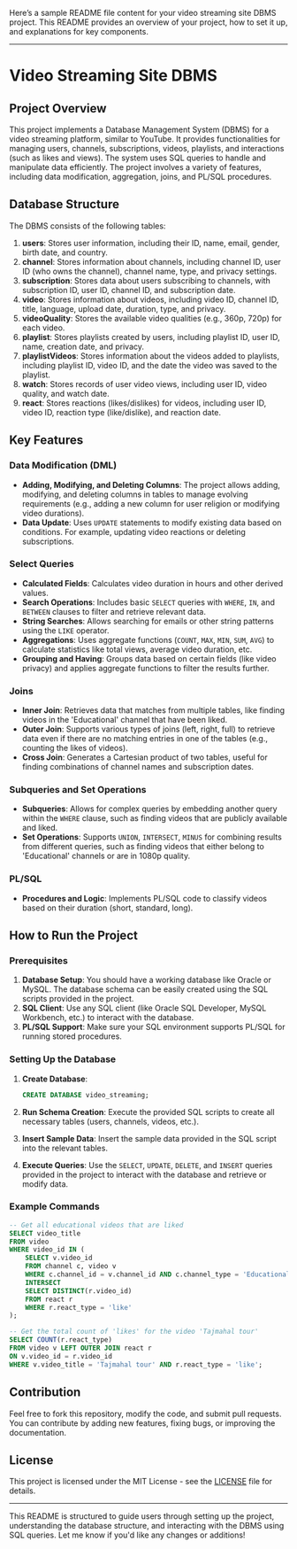 Here’s a sample README file content for your video streaming site DBMS project. This README provides an overview of your project, how to set it up, and explanations for key components.

---

# Video Streaming Site DBMS

## Project Overview

This project implements a Database Management System (DBMS) for a video streaming platform, similar to YouTube. It provides functionalities for managing users, channels, subscriptions, videos, playlists, and interactions (such as likes and views). The system uses SQL queries to handle and manipulate data efficiently. The project involves a variety of features, including data modification, aggregation, joins, and PL/SQL procedures.

## Database Structure

The DBMS consists of the following tables:

1. **users**: Stores user information, including their ID, name, email, gender, birth date, and country.
2. **channel**: Stores information about channels, including channel ID, user ID (who owns the channel), channel name, type, and privacy settings.
3. **subscription**: Stores data about users subscribing to channels, with subscription ID, user ID, channel ID, and subscription date.
4. **video**: Stores information about videos, including video ID, channel ID, title, language, upload date, duration, type, and privacy.
5. **videoQuality**: Stores the available video qualities (e.g., 360p, 720p) for each video.
6. **playlist**: Stores playlists created by users, including playlist ID, user ID, name, creation date, and privacy.
7. **playlistVideos**: Stores information about the videos added to playlists, including playlist ID, video ID, and the date the video was saved to the playlist.
8. **watch**: Stores records of user video views, including user ID, video quality, and watch date.
9. **react**: Stores reactions (likes/dislikes) for videos, including user ID, video ID, reaction type (like/dislike), and reaction date.

## Key Features

### Data Modification (DML)

- **Adding, Modifying, and Deleting Columns**: The project allows adding, modifying, and deleting columns in tables to manage evolving requirements (e.g., adding a new column for user religion or modifying video durations).
- **Data Update**: Uses `UPDATE` statements to modify existing data based on conditions. For example, updating video reactions or deleting subscriptions.
  
### Select Queries

- **Calculated Fields**: Calculates video duration in hours and other derived values.
- **Search Operations**: Includes basic `SELECT` queries with `WHERE`, `IN`, and `BETWEEN` clauses to filter and retrieve relevant data.
- **String Searches**: Allows searching for emails or other string patterns using the `LIKE` operator.
- **Aggregations**: Uses aggregate functions (`COUNT`, `MAX`, `MIN`, `SUM`, `AVG`) to calculate statistics like total views, average video duration, etc.
- **Grouping and Having**: Groups data based on certain fields (like video privacy) and applies aggregate functions to filter the results further.
  
### Joins

- **Inner Join**: Retrieves data that matches from multiple tables, like finding videos in the 'Educational' channel that have been liked.
- **Outer Join**: Supports various types of joins (left, right, full) to retrieve data even if there are no matching entries in one of the tables (e.g., counting the likes of videos).
- **Cross Join**: Generates a Cartesian product of two tables, useful for finding combinations of channel names and subscription dates.

### Subqueries and Set Operations

- **Subqueries**: Allows for complex queries by embedding another query within the `WHERE` clause, such as finding videos that are publicly available and liked.
- **Set Operations**: Supports `UNION`, `INTERSECT`, `MINUS` for combining results from different queries, such as finding videos that either belong to 'Educational' channels or are in 1080p quality.

### PL/SQL

- **Procedures and Logic**: Implements PL/SQL code to classify videos based on their duration (short, standard, long).

## How to Run the Project

### Prerequisites
1. **Database Setup**: You should have a working database like Oracle or MySQL. The database schema can be easily created using the SQL scripts provided in the project.
2. **SQL Client**: Use any SQL client (like Oracle SQL Developer, MySQL Workbench, etc.) to interact with the database.
3. **PL/SQL Support**: Make sure your SQL environment supports PL/SQL for running stored procedures.

### Setting Up the Database

1. **Create Database**: 
    ```sql
    CREATE DATABASE video_streaming;
    ```

2. **Run Schema Creation**: Execute the provided SQL scripts to create all necessary tables (users, channels, videos, etc.).

3. **Insert Sample Data**: Insert the sample data provided in the SQL script into the relevant tables.

4. **Execute Queries**: Use the `SELECT`, `UPDATE`, `DELETE`, and `INSERT` queries provided in the project to interact with the database and retrieve or modify data.

### Example Commands

```sql
-- Get all educational videos that are liked
SELECT video_title 
FROM video 
WHERE video_id IN (
    SELECT v.video_id 
    FROM channel c, video v 
    WHERE c.channel_id = v.channel_id AND c.channel_type = 'Educational'
    INTERSECT
    SELECT DISTINCT(r.video_id)
    FROM react r
    WHERE r.react_type = 'like'
);

-- Get the total count of 'likes' for the video 'Tajmahal tour'
SELECT COUNT(r.react_type) 
FROM video v LEFT OUTER JOIN react r
ON v.video_id = r.video_id
WHERE v.video_title = 'Tajmahal tour' AND r.react_type = 'like';
```

## Contribution

Feel free to fork this repository, modify the code, and submit pull requests. You can contribute by adding new features, fixing bugs, or improving the documentation.

## License

This project is licensed under the MIT License - see the [LICENSE](LICENSE) file for details.

---

This README is structured to guide users through setting up the project, understanding the database structure, and interacting with the DBMS using SQL queries. Let me know if you'd like any changes or additions!
